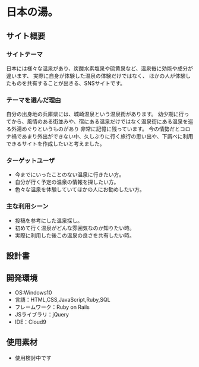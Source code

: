 # 日本の湯。

## サイト概要
### サイトテーマ
日本には様々な温泉があり、炭酸水素塩泉や硫黄泉など、温泉毎に効能や成分が違います、
実際に自身が体験した温泉の体験だけではなく、
ほかの人が体験したものを共有することが出きる、SNSサイトです。

### テーマを選んだ理由
自分の出身地の兵庫県には、城崎温泉という温泉街があります。
幼少期に行ってから、風情のある街並みや、宿にある温泉だけではなく温泉街にある温泉を巡る外湯めぐりというものがあり
非常に記憶に残っています。
今の情勢だとコロナ禍であまり外出ができない中、久しぶりに行く旅行の思い出や、下調べに利用できるサイトを作成したいと考えました。


### ターゲットユーザ
- 今までにいったことのない温泉に行きたい方。
- 自分が行く予定の温泉の情報を探したい方。
- 色々な温泉を体験していてほかの人にお勧めしたい方。


### 主な利用シーン
- 投稿を参考にした温泉探し。
- 初めて行く温泉がどんな雰囲気なのか知りたい時。
- 実際に利用した後この温泉の良さを共有したい時。

## 設計書


## 開発環境
- OS:Windows10
- 言語：HTML,CSS,JavaScript,Ruby,SQL
- フレームワーク：Ruby on Rails
- JSライブラリ：jQuery
- IDE：Cloud9
## 使用素材
- 使用検討中です
